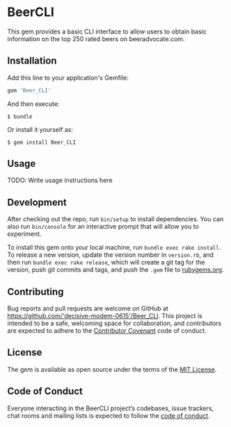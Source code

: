 # BeerCLI

This gem provides a basic CLI interface to allow users to obtain basic information on the top 250 rated beers on beeradvocate.com.

## Installation

Add this line to your application's Gemfile:

```ruby
gem 'Beer_CLI'
```

And then execute:

    $ bundle

Or install it yourself as:

    $ gem install Beer_CLI

## Usage

TODO: Write usage instructions here

## Development

After checking out the repo, run `bin/setup` to install dependencies. You can also run `bin/console` for an interactive prompt that will allow you to experiment.

To install this gem onto your local machine, run `bundle exec rake install`. To release a new version, update the version number in `version.rb`, and then run `bundle exec rake release`, which will create a git tag for the version, push git commits and tags, and push the `.gem` file to [rubygems.org](https://rubygems.org).

## Contributing

Bug reports and pull requests are welcome on GitHub at https://github.com/'decisive-modem-0615'/Beer_CLI. This project is intended to be a safe, welcoming space for collaboration, and contributors are expected to adhere to the [Contributor Covenant](http://contributor-covenant.org) code of conduct.

## License

The gem is available as open source under the terms of the [MIT License](https://opensource.org/licenses/MIT).

## Code of Conduct

Everyone interacting in the BeerCLI project’s codebases, issue trackers, chat rooms and mailing lists is expected to follow the [code of conduct](https://github.com/'decisive-modem-0615'/Beer_CLI/blob/master/CODE_OF_CONDUCT.md).
